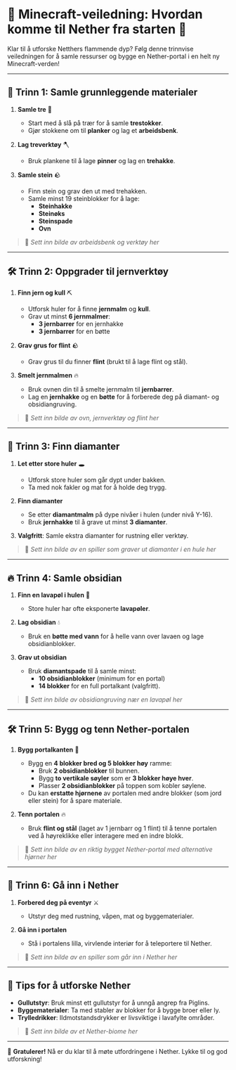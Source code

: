 # 🌌 Minecraft-veiledning: Hvordan komme til Nether fra starten 🌋

Klar til å utforske Netthers flammende dyp? Følg denne trinnvise veiledningen for å samle ressurser og bygge en Nether-portal i en helt ny Minecraft-verden!

---

## 🌲 Trinn 1: Samle grunnleggende materialer

1. **Samle tre** 🌳  
   - Start med å slå på trær for å samle **trestokker**.  
   - Gjør stokkene om til **planker** og lag et **arbeidsbenk**.  

2. **Lag treverktøy** 🪓  
   - Bruk plankene til å lage **pinner** og lag en **trehakke**.

3. **Samle stein** 🪨  
   - Finn stein og grav den ut med trehakken.  
   - Samle minst 19 steinblokker for å lage:  
     - **Steinhakke**  
     - **Steinøks**  
     - **Steinspade**  
     - **Ovn**

> 📸 _Sett inn bilde av arbeidsbenk og verktøy her_

---

## 🛠️ Trinn 2: Oppgrader til jernverktøy

1. **Finn jern og kull** ⛏️  
   - Utforsk huler for å finne **jernmalm** og **kull**.  
   - Grav ut minst **6 jernmalmer**:  
     - **3 jernbarrer** for en jernhakke  
     - **3 jernbarrer** for en bøtte  

2. **Grav grus for flint** 🪨  
   - Grav grus til du finner **flint** (brukt til å lage flint og stål).  

3. **Smelt jernmalmen** 🔥  
   - Bruk ovnen din til å smelte jernmalm til **jernbarrer**.  
   - Lag en **jernhakke** og en **bøtte** for å forberede deg på diamant- og obsidiangruving.

> 📸 _Sett inn bilde av ovn, jernverktøy og flint her_

---

## 💎 Trinn 3: Finn diamanter

1. **Let etter store huler** 🕳️  
   - Utforsk store huler som går dypt under bakken.  
   - Ta med nok fakler og mat for å holde deg trygg.  

2. **Finn diamanter**  
   - Se etter **diamantmalm** på dype nivåer i hulen (under nivå Y-16).  
   - Bruk **jernhakke** til å grave ut minst **3 diamanter**.  

3. **Valgfritt**: Samle ekstra diamanter for rustning eller verktøy.

> 📸 _Sett inn bilde av en spiller som graver ut diamanter i en hule her_

---

## 🔥 Trinn 4: Samle obsidian

1. **Finn en lavapøl i hulen** 🌋  
   - Store huler har ofte eksponerte **lavapøler**.  

2. **Lag obsidian** 💧  
   - Bruk en **bøtte med vann** for å helle vann over lavaen og lage obsidianblokker.  

3. **Grav ut obsidian**  
   - Bruk **diamantspade** til å samle minst:  
     - **10 obsidianblokker** (minimum for en portal)  
     - **14 blokker** for en full portalkant (valgfritt).

> 📸 _Sett inn bilde av obsidiangruving nær en lavapøl her_

---

## 🛠️ Trinn 5: Bygg og tenn Nether-portalen

1. **Bygg portalkanten** 🧱  
   - Bygg en **4 blokker bred og 5 blokker høy** ramme:  
     - Bruk **2 obsidianblokker** til bunnen.  
     - Bygg **to vertikale søyler** som er **3 blokker høye hver**.  
     - Plasser **2 obsidianblokker** på toppen som kobler søylene.  
   - Du kan **erstatte hjørnene** av portalen med andre blokker (som jord eller stein) for å spare materiale.

2. **Tenn portalen** 🔥  
   - Bruk **flint og stål** (laget av 1 jernbarr og 1 flint) til å tenne portalen ved å høyreklikke eller interagere med en indre blokk.

> 📸 _Sett inn bilde av en riktig bygget Nether-portal med alternative hjørner her_

---

## 🚪 Trinn 6: Gå inn i Nether

1. **Forbered deg på eventyr** ⚔️  
   - Utstyr deg med rustning, våpen, mat og byggematerialer.  

2. **Gå inn i portalen**  
   - Stå i portalens lilla, virvlende interiør for å teleportere til Nether.

> 📸 _Sett inn bilde av en spiller som går inn i Nether her_

---

## 🌋 Tips for å utforske Nether

- **Gullutstyr**: Bruk minst ett gullutstyr for å unngå angrep fra Piglins.  
- **Byggematerialer**: Ta med stabler av blokker for å bygge broer eller ly.  
- **Trylledrikker**: Ildmotstandsdrykker er livsviktige i lavafylte områder.  

> 📸 _Sett inn bilde av et Nether-biome her_

---

🎉 **Gratulerer!** Nå er du klar til å møte utfordringene i Nether. Lykke til og god utforskning!  
